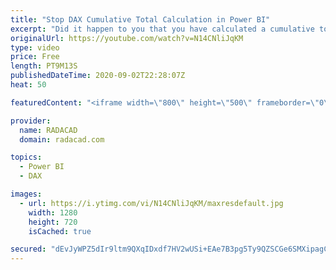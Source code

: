 ```yaml
---
title: "Stop DAX Cumulative Total Calculation in Power BI"
excerpt: "Did it happen to you that you have calculated a cumulative total (such as running total, or year to date, etc) either using the quick measures or by writing the DAX expression yourself, and then realizing that the calculation happens even for the periods without any real data? For example, you want to"
originalUrl: https://youtube.com/watch?v=N14CNliJqKM
type: video
price: Free
length: PT9M13S
publishedDateTime: 2020-09-02T22:28:07Z
heat: 50

featuredContent: "<iframe width=\"800\" height=\"500\" frameborder=\"0\" src=\"https://www.youtube.com/embed/N14CNliJqKM\" allow=\"accelerometer; autoplay; encrypted-media; gyroscope; picture-in-picture\" allowfullscreen></iframe>"

provider:
  name: RADACAD
  domain: radacad.com

topics:
  - Power BI
  - DAX

images:
  - url: https://i.ytimg.com/vi/N14CNliJqKM/maxresdefault.jpg
    width: 1280
    height: 720
    isCached: true

secured: "dEvJyWPZ5dIr9ltm9QXqIDxdf7HV2wUSi+EAe7B3pg5Ty9QZSCGe6SMXipagC7x8/h9s3FdFvCZCQCg0FBHTv+CGtIW/4TIFJQHWI4btP9SefxCTWZ6Fmkq1Z3pADTFftGb/BDKZXa0SBgRHuXQ92QMSEKwsPCDyG5TrUtGuB0QqooWA5ecJIHUYrP0o2iFHOS2D5M/BliH9tWJCQ67L0z8zFKzc7kHkWJiVPBg3nG3sEYbIwbwhG1d2Q/aGTebMiSLbmfqLVN4Cy22kw1lTzA9gz3nMxw3b2V2GANCulSVIXLQggKbTCiIQ+4mzNqxWjoBw+oMMDQqxkK2iFd7theTQrsZkdtgpZoNRLs3QwNZLmA163LWuyc/pwQeOj7BdG1U8I0LGrRY5cN2WPowsQInEtoX3ENGdEEJa5PTSWH0=;2T2GoEKNiiMc7w3xwKX7Fg=="
---
```


